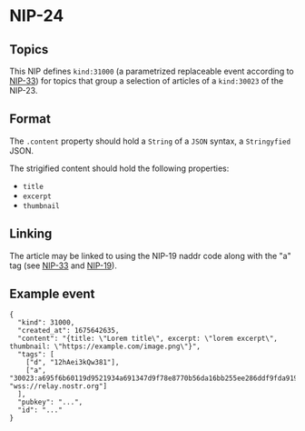 # NIP-24
## Topics

This NIP defines `kind:31000` (a parametrized replaceable event according to [NIP-33](33.md)) for topics that group a selection of articles of a `kind:30023` of the NIP-23.

## Format
The `.content` property should hold a `String` of a `JSON` syntax, a `Stringyfied` JSON.

The strigified content should hold the following properties:
- `title`
- `excerpt`
- `thumbnail`

## Linking
The article may be linked to using the NIP-19 naddr code along with the "a" tag (see [NIP-33](33.md) and [NIP-19](19.md)).

## Example event

```
{
  "kind": 31000,
  "created_at": 1675642635,
  "content": "{title: \"Lorem title\", excerpt: \"lorem excerpt\", thumbnail: \"https://example.com/image.png\"}",
  "tags": [
    ["d", "12hAei3kQw381"],
    ["a", "30023:a695f6b60119d9521934a691347d9f78e8770b56da16bb255ee286ddf9fda919:ipsum", "wss://relay.nostr.org"]
  ],
  "pubkey": "...",
  "id": "..."
}
```
